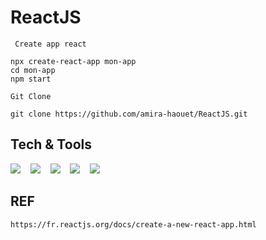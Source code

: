 # ReactJS



` Create app react`
```
npx create-react-app mon-app
cd mon-app
npm start
```


`Git Clone`
```
git clone https://github.com/amira-haouet/ReactJS.git
```
## Tech & Tools 

 <img src="https://img.icons8.com/color/48/000000/html-5.png"/>&nbsp; &nbsp;
 <img src="https://img.icons8.com/color/48/000000/css3.png"/>&nbsp; &nbsp;
 <img src="https://img.icons8.com/color/48/4a90e2/javascript--v2.png"/>&nbsp; &nbsp;
 <img src="https://img.icons8.com/color/48/4a90e2/react-native.png"/>&nbsp; &nbsp;
 <img src="https://img.icons8.com/color/48/000000/visual-studio-code-2019.png"/>&nbsp; &nbsp;
 
 ## REF 
 ```
https://fr.reactjs.org/docs/create-a-new-react-app.html
```
